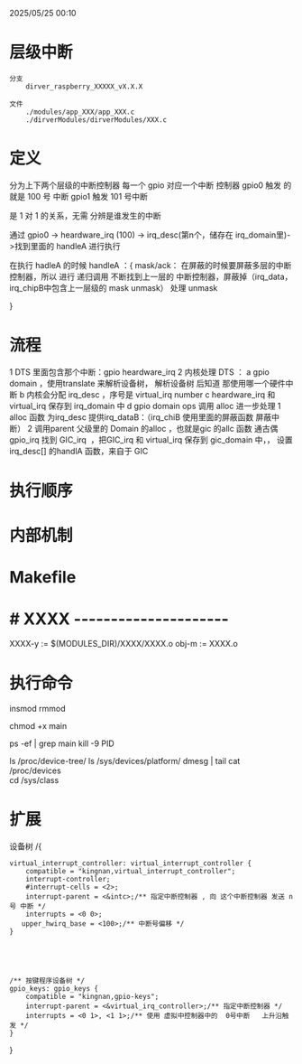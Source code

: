 2025/05/25 00:10
# 层级中断
    分支
        dirver_raspberry_XXXXX_vX.X.X

    文件
        ./modules/app_XXX/app_XXX.c
        ./dirverModules/dirverModules/XXX.c

# 定义
分为上下两个层级的中断控制器 
每一个 gpio 对应一个中断 控制器
gpio0 触发 的就是 100 号 中断
gpio1 触发 101 号中断

是 1 对  1 的关系，无需 分辨是谁发生的中断

通过 gpio0 -> heardware_irq (100) -> irq_desc(第n个，储存在 irq_domain里)-　>找到里面的  handleA 进行执行

在执行 hadleA 的时候 
handleA ：{
    mask/ack： 在屏蔽的时候要屏蔽多层的中断控制器，所以 进行 递归调用 不断找到上一层的 中断控制器，屏蔽掉（irq_data，irq_chipB中包含上一层级的 mask unmask）
    处理
    unmask



}


# 流程

1 DTS 里面包含那个中断：gpio heardware_irq
2 内核处理 DTS ：
    a gpio domain ，使用translate 来解析设备树， 解析设备树 后知道 那使用哪一个硬件中断
    b 内核会分配 irq_desc ，序号是 virtual_irq number
    c heardware_irq 和  virtual_irq 保存到 irq_domain 中
    d gpio domain ops 调用 alloc 进一步处理
        1 alloc 函数 为irq_desc 提供irq_dataB：（irq_chiB 使用里面的屏蔽函数 屏蔽中断）
        2 调用parent 父级里的 Domain 的alloc ，也就是gic 的allc 函数 通古偶 gpio_irq 找到 GIC_irq  ，把GIC_irq 和 virtual_irq 保存到 gic_domain 中，， 设置 irq_desc[] 的handlA 函数，来自于 GIC

# 执行顺序


# 内部机制


# Makefile
# # XXXX ---------------------
XXXX-y := $(MODULES_DIR)/XXXX/XXXX.o
obj-m := XXXX.o


# 执行命令


insmod
rmmod

chmod +x main

ps -ef | grep main
kill -9 PID

ls /proc/device-tree/
ls /sys/devices/platform/
dmesg | tail
cat /proc/devices  
cd /sys/class 



# 扩展



设备树
/{

    virtual_interrupt_controller: virtual_interrupt_controller {
        compatible = "kingnan,virtual_interrupt_controller";
        interrupt-controller;
        #interrupt-cells = <2>;
        interrupt-parent = <&intc>;/** 指定中断控制器 , 向 这个中断控制器 发送 n 号 中断 */
        interrupts = <0 0>;
       upper_hwirq_base = <100>;/** 中断号偏移 */
    }


 


    /** 按键程序设备树 */
    gpio_keys: gpio_keys {
        compatible = "kingnan,gpio-keys";
        interrupt-parent = <&virtual_irq_controller>;/** 指定中断控制器 */
        interrupts = <0 1>, <1 1>;/** 使用 虚拟中控制器中的  0号中断   上升沿触发 */
    }


}